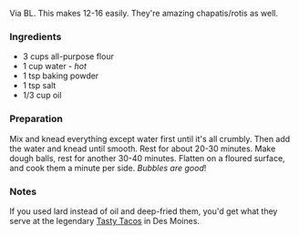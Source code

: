 Via BL. This makes 12-16 easily. They're amazing chapatis/rotis as well.

### Ingredients

* 3 cups all-purpose flour
* 1 cup water - _hot_
* 1 tsp baking powder
* 1 tsp salt
* 1/3 cup oil

### Preparation

Mix and knead everything except water first until it's all crumbly. Then add the water and knead until smooth. Rest for about 20-30 minutes. Make dough balls, rest for another 30-40 minutes. Flatten on a floured surface, and cook them a minute per side. _Bubbles are good_!

### Notes

If you used lard instead of oil and deep-fried them, you'd get what they serve at the legendary [Tasty Tacos](https://www.tastytacos.com/) in Des Moines.
